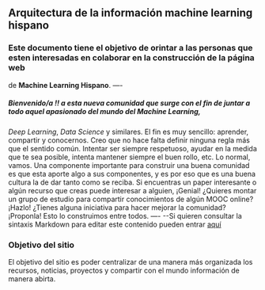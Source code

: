 ## Arquitectura de la información machine learning hispano

### Este documento tiene el objetivo de orintar a las personas que esten interesadas en colaborar en la construcción de la página web
de **Machine Learning Hispano**. 
—-
##### **Bienvenido/a** !! a esta nueva comunidad que surge con el fin de juntar a todo aquel apasionado del mundo del *Machine Learning*,
*Deep Learning*, *Data Science* y similares. El fin es muy sencillo: aprender, compartir y conocernos. Creo que no hace falta definir 
ninguna regla más que el sentido común. Intentar ser siempre respetuoso,  ayudar en la medida que te sea posible, intenta mantener
siempre el buen rollo, etc. Lo normal, vamos.
Una componente importante para construir una buena comunidad es que esta aporte algo a sus componentes, y es por eso que es una 
buena cultura la de dar tanto como se reciba. Si encuentras un paper interesante o algún recurso que creas puede interesar
a alguien, ¡Genial! ¿Quieres montar un grupo de estudio para  compartir conocimientos de algún MOOC online? ¡Hazlo! 
¿Tienes alguna iniciativa para hacer mejorar la comunidad? ¡Proponla! Esto lo construimos entre todos.
—-
--Si quieren consultar la sintaxis Markdown para editar este contenido pueden entrar [aquí](https://markdown.es/sintaxis-markdown/)

### Objetivo del sitio

El objetivo del sitio es poder centralizar de una manera más organizada los recursos, noticias, proyectos y compartir con el mundo 
información de manera abirta.

